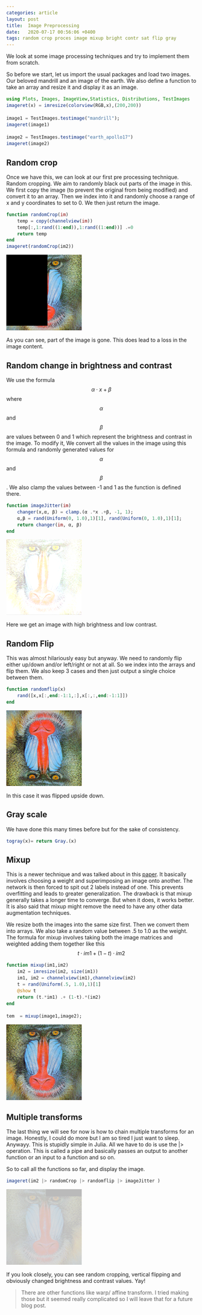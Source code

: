 ```yaml
---
categories: article
layout: post
title:  Image Preprocessing
date:   2020-07-17 00:56:06 +0400
tags: random crop proces image mixup bright contr sat flip gray 
---
```


We look at some image processing techniques and try to implement them from scratch.

So before we start, let us import the usual packages and load two images. Our beloved mandrill and an image of the earth.
We also define a function to take an array and resize it and display it as an image.

``` julia
using Plots, Images, ImageView,Statistics, Distributions, TestImages
imageret(x) = imresize(colorview(RGB,x),(200,200))

image1 = TestImages.testimage("mandrill");
imageret(image1)

image2 = TestImages.testimage("earth_apollo17")
imageret(image2)
```

## Random crop

Once we have this, we can look at our first pre processing technique. Random cropping. We aim to randomly black out parts of the image in this.
We first copy the image (to prevent the original from being modified) and convert it to an array.
Then we index into it and randomly choose a range of x and y coordinates to set to 0. 
We then just return the image.

``` julia
function randomCrop(im)
    temp = copy(channelview(im))
    temp[:,1:rand((1:end)),1:rand((1:end))] .=0
    return temp
end
imageret(randomCrop(im2))
```
![](/img/crop.png)

As you can see, part of the image is gone. This does lead to a loss in the image content.

## Random change in brightness and contrast

We use the formula $$\alpha \cdot x + \beta$$ where $$\alpha$$ and $$\beta$$ are values between 0 and 1 which represent the brightness and contrast in the image. 
To modify it, We convert all the values in the image using this formula and randomly generated values for $$\alpha$$ and $$\beta$$. We also clamp the values between -1 and 1 as the function is defined there.

``` julia
function imageJitter(im)
    changer(x,α, β) = clamp.(α .*x .+β, -1, 1);
    α,β = rand(Uniform(0, 1.0),1)[1], rand(Uniform(0, 1.0),1)[1];
    return changer(im, α, β)
end
```

![](/img/jit.png)

Here we get an image with high brightness and low contrast. 

## Random Flip

This was almost hilariously easy but anyway. We need to randomly flip either up/down and/or left/right or not at all. So we index into the arrays and flip them.
We also keep 3 cases and then just output a single choice between them.

``` julia
function randomflip(x)
    rand([x,x[:,end:-1:1,:],x[:,:,end:-1:1]])
end
```

![](/img/flip.png)

In this case it was flipped upside down.

## Gray scale

We have done this many times before but for the sake of consistency.

``` julia
togray(x)= return Gray.(x)
```

## Mixup

This is a newer technique and was talked about in this [paper](https://arxiv.org/abs/1710.09412). It basically involves choosing a weight and superimposing an image onto another. 
The network is then forced to spit out 2 labels instead of one. This prevents overfitting and leads to greater generalization. The drawback is that mixup generally takes a longer time to converge. But when it does, it works better.
It is also said that mixup might remove the need to have any other data augmentation techniques.

We resize both the images into the same size first.
Then we convert them into arrays.
We also take a random value between .5 to 1.0 as the weight.
The formula for mixup involves taking both the image matrices and weighted adding them together like this
$$t \cdot im1 + \left( 1 - t \right) \cdot im2$$

``` julia
function mixup(im1,im2)
    im2 = imresize(im2, size(im1))
    im1, im2 = channelview(im1),channelview(im2)
    t = rand(Uniform(.5, 1.0),1)[1]
    @show t
    return (t.*im1) .+ (1-t).*(im2)
end

tem  = mixup(image1,image2);
```

![](/img/mixup.png)

## Multiple transforms

The last thing we will see for now is how to chain multiple transforms for an image. Honestly, I could do more but I am so tired I just want to sleep. Anywayy.
This is stupidly simple in Julia. All we have to do is use the |> operation. 
This is called a pipe and basically passes an output to another function or an input to a function and so on.

So to call all the functions so far, and display the image.

``` julia
imageret(im2 |> randomCrop |> randomflip |> imageJitter )
```

![](/img/multiput.png)

If you look closely, you can see random cropping, vertical flipping and obviously changed brightness and contrast values. Yay!

> There are other functions like warp/ affine transform. I tried making those but it seemed really complicated so I will leave that for a future blog post.
